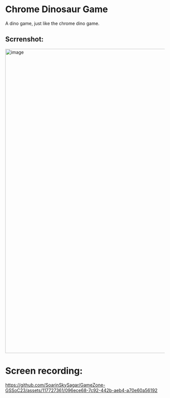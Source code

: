 # Chrome Dinosaur Game

A dino game, just like the chrome dino game. 

## Scrrenshot:

<img width="960" alt="image" src="https://github.com/SoarinSkySagar/GameZone-GSSoC23/assets/117727361/3b8f3683-a34a-430e-a875-0859ea56f6f6">

# Screen recording:



https://github.com/SoarinSkySagar/GameZone-GSSoC23/assets/117727361/096ece68-7c92-442b-aeb4-a70e60a56192

